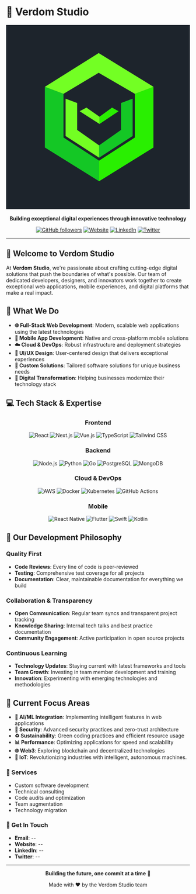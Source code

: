 # 🌟 Verdom Studio

<div align="center">

![Verdom Studio Logo](assets/verdom_logo.svg)

**Building exceptional digital experiences through innovative technology**

[![GitHub followers](https://img.shields.io/github/followers/Verdom-Studio?style=social)](https://github.com/Verdom-Studio)
[![Website](https://img.shields.io/badge/Website-Visit-blue)](#)
[![LinkedIn](https://img.shields.io/badge/LinkedIn-Connect-blue)](#)
[![Twitter](https://img.shields.io/badge/Twitter-Follow-1da1f2)](#)

</div>

---

## 👋 Welcome to Verdom Studio

At **Verdom Studio**, we're passionate about crafting cutting-edge digital solutions that push the boundaries of what's possible. Our team of dedicated developers, designers, and innovators work together to create exceptional web applications, mobile experiences, and digital platforms that make a real impact.

## 🎯 What We Do

- **🌐 Full-Stack Web Development**: Modern, scalable web applications using the latest technologies
- **📱 Mobile App Development**: Native and cross-platform mobile solutions
- **☁️ Cloud & DevOps**: Robust infrastructure and deployment strategies
- **🎨 UI/UX Design**: User-centered design that delivers exceptional experiences
- **🔧 Custom Solutions**: Tailored software solutions for unique business needs
- **🚀 Digital Transformation**: Helping businesses modernize their technology stack

## 💻 Tech Stack & Expertise

<div align="center">

### Frontend
![React](https://img.shields.io/badge/React-20232A?style=for-the-badge&logo=react&logoColor=61DAFB)
![Next.js](https://img.shields.io/badge/Next.js-000000?style=for-the-badge&logo=next.js&logoColor=white)
![Vue.js](https://img.shields.io/badge/Vue.js-35495E?style=for-the-badge&logo=vue.js&logoColor=4FC08D)
![TypeScript](https://img.shields.io/badge/TypeScript-007ACC?style=for-the-badge&logo=typescript&logoColor=white)
![Tailwind CSS](https://img.shields.io/badge/Tailwind_CSS-38B2AC?style=for-the-badge&logo=tailwind-css&logoColor=white)

### Backend
![Node.js](https://img.shields.io/badge/Node.js-43853D?style=for-the-badge&logo=node.js&logoColor=white)
![Python](https://img.shields.io/badge/Python-3776AB?style=for-the-badge&logo=python&logoColor=white)
![Go](https://img.shields.io/badge/Go-00ADD8?style=for-the-badge&logo=go&logoColor=white)
![PostgreSQL](https://img.shields.io/badge/PostgreSQL-316192?style=for-the-badge&logo=postgresql&logoColor=white)
![MongoDB](https://img.shields.io/badge/MongoDB-4EA94B?style=for-the-badge&logo=mongodb&logoColor=white)

### Cloud & DevOps
![AWS](https://img.shields.io/badge/AWS-232F3E?style=for-the-badge&logo=amazon-aws&logoColor=white)
![Docker](https://img.shields.io/badge/Docker-2496ED?style=for-the-badge&logo=docker&logoColor=white)
![Kubernetes](https://img.shields.io/badge/Kubernetes-326CE5?style=for-the-badge&logo=kubernetes&logoColor=white)
![GitHub Actions](https://img.shields.io/badge/GitHub_Actions-2088FF?style=for-the-badge&logo=github-actions&logoColor=white)

### Mobile
![React Native](https://img.shields.io/badge/React_Native-20232A?style=for-the-badge&logo=react&logoColor=61DAFB)
![Flutter](https://img.shields.io/badge/Flutter-02569B?style=for-the-badge&logo=flutter&logoColor=white)
![Swift](https://img.shields.io/badge/Swift-FA7343?style=for-the-badge&logo=swift&logoColor=white)
![Kotlin](https://img.shields.io/badge/Kotlin-0095D5?style=for-the-badge&logo=kotlin&logoColor=white)

</div>

</div>

## 🌟 Our Development Philosophy

### Quality First
- **Code Reviews**: Every line of code is peer-reviewed
- **Testing**: Comprehensive test coverage for all projects
- **Documentation**: Clear, maintainable documentation for everything we build

### Collaboration & Transparency
- **Open Communication**: Regular team syncs and transparent project tracking
- **Knowledge Sharing**: Internal tech talks and best practice documentation
- **Community Engagement**: Active participation in open source projects

### Continuous Learning
- **Technology Updates**: Staying current with latest frameworks and tools
- **Team Growth**: Investing in team member development and training
- **Innovation**: Experimenting with emerging technologies and methodologies

## 🎯 Current Focus Areas

- **🤖 AI/ML Integration**: Implementing intelligent features in web applications
- **🔐 Security**: Advanced security practices and zero-trust architecture
- **♻️ Sustainability**: Green coding practices and efficient resource usage
- **📊 Performance**: Optimizing applications for speed and scalability
- **🌐 Web3**: Exploring blockchain and decentralized technologies
- **🤖 IoT**: Revolutionizing industries with intelligent, autonomous machines.

### 💼 Services
- Custom software development
- Technical consulting
- Code audits and optimization
- Team augmentation
- Technology migration

### 🔗 Get In Touch
- **Email**: --
- **Website**: --
- **LinkedIn**: --
- **Twitter**: --

---

<div align="center">

**Building the future, one commit at a time** 🚀

Made with ❤️ by the Verdom Studio team

</div>